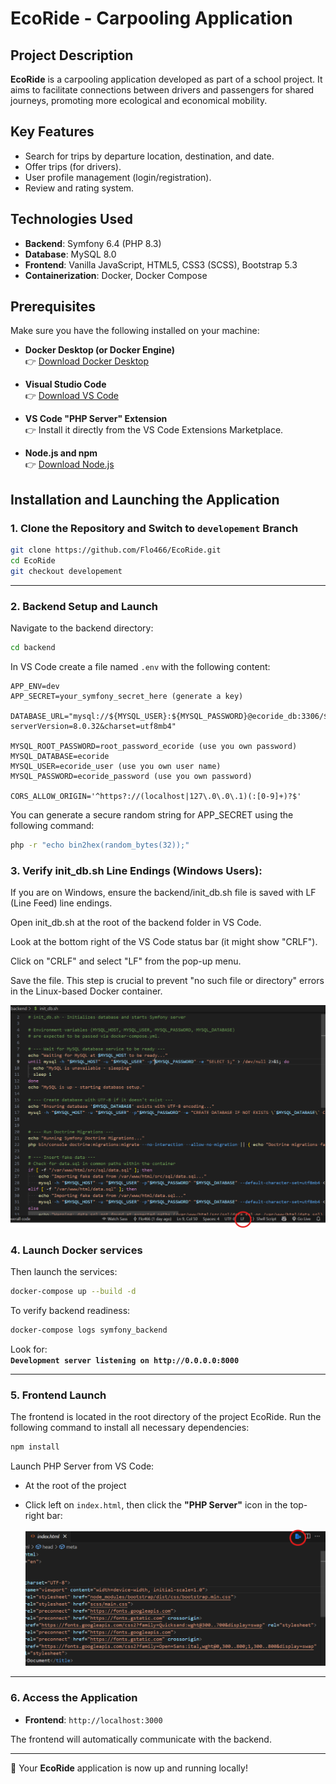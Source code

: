 # EcoRide - Carpooling Application

## Project Description

**EcoRide** is a carpooling application developed as part of a school project. It aims to facilitate connections between drivers and passengers for shared journeys, promoting more ecological and economical mobility.

## Key Features

- Search for trips by departure location, destination, and date.
- Offer trips (for drivers).
- User profile management (login/registration).
- Review and rating system.

## Technologies Used

- **Backend**: Symfony 6.4 (PHP 8.3)
- **Database**: MySQL 8.0
- **Frontend**: Vanilla JavaScript, HTML5, CSS3 (SCSS), Bootstrap 5.3
- **Containerization**: Docker, Docker Compose

## Prerequisites

Make sure you have the following installed on your machine:

- **Docker Desktop (or Docker Engine)**  
  👉 [Download Docker Desktop](https://www.docker.com/products/docker-desktop/)

- **Visual Studio Code**  
  👉 [Download VS Code](https://code.visualstudio.com/)

- **VS Code "PHP Server" Extension**  
  👉 Install it directly from the VS Code Extensions Marketplace.

- **Node.js and npm**  
  👉 [Download Node.js](https://nodejs.org/)

## Installation and Launching the Application

### 1. Clone the Repository and Switch to `developement` Branch

```bash
git clone https://github.com/Flo466/EcoRide.git
cd EcoRide
git checkout developement
```
---

### 2. Backend Setup and Launch

Navigate to the backend directory:

```bash
cd backend
```

In VS Code create a file named `.env` with the following content:

```env
APP_ENV=dev
APP_SECRET=your_symfony_secret_here (generate a key)

DATABASE_URL="mysql://${MYSQL_USER}:${MYSQL_PASSWORD}@ecoride_db:3306/${MYSQL_DATABASE}?serverVersion=8.0.32&charset=utf8mb4"

MYSQL_ROOT_PASSWORD=root_password_ecoride (use you own password)
MYSQL_DATABASE=ecoride
MYSQL_USER=ecoride_user (use you own user name)
MYSQL_PASSWORD=ecoride_password (use you own password)

CORS_ALLOW_ORIGIN='^https?://(localhost|127\.0\.0\.1)(:[0-9]+)?$'
```

You can generate a secure random string for APP_SECRET using the following command:

```bash
php -r "echo bin2hex(random_bytes(32));"

```

### 3. Verify init_db.sh Line Endings (Windows Users):

If you are on Windows, ensure the backend/init_db.sh file is saved with LF (Line Feed) line endings.

Open init_db.sh at the root of the backend folder in VS Code.

Look at the bottom right of the VS Code status bar (it might show "CRLF").

Click on "CRLF" and select "LF" from the pop-up menu.

Save the file.
This step is crucial to prevent "no such file or directory" errors in the Linux-based Docker container.


  ![Image](assets/images/screen1.png)


### 4. Launch Docker services

Then launch the services:

```bash
docker-compose up --build -d
```

To verify backend readiness:

```bash
docker-compose logs symfony_backend
```

Look for:  
**`Development server listening on http://0.0.0.0:8000`**

---

### 5. Frontend Launch

The frontend is located in the root directory of the project EcoRide.
Run the following command to install all necessary dependencies:

```bash
npm install
```

Launch PHP Server from VS Code:

- At the root of the project
- Click left on `index.html`, then click the **"PHP Server"** icon in the top-right bar: 

  ![Image](assets/images/image-1.png)

---

### 6. Access the Application

- **Frontend**: `http://localhost:3000`

The frontend will automatically communicate with the backend.

---

🎉 Your **EcoRide** application is now up and running locally!
